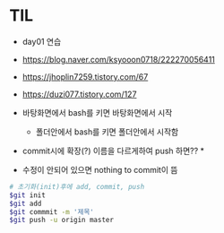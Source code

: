 # TIL

* day01 연습
* https://blog.naver.com/ksyooon0718/222270056411
* https://jhoplin7259.tistory.com/67
* https://duzi077.tistory.com/127



* 바탕화면에서 bash를 키면 바탕화면에서 시작
  * 폴더안에서 bash를 키면 폴더안에서 시작함
* commit시에 확장(?) 이름을 다르게하여  push 하면??
  *  
* 수정이 안되어 있으면 nothing to commit이 뜸

```bash
# 초기화(init)후에 add, commit, push
$git init
$git add
$git commmit -m '제목'
$git push -u origin master
```

